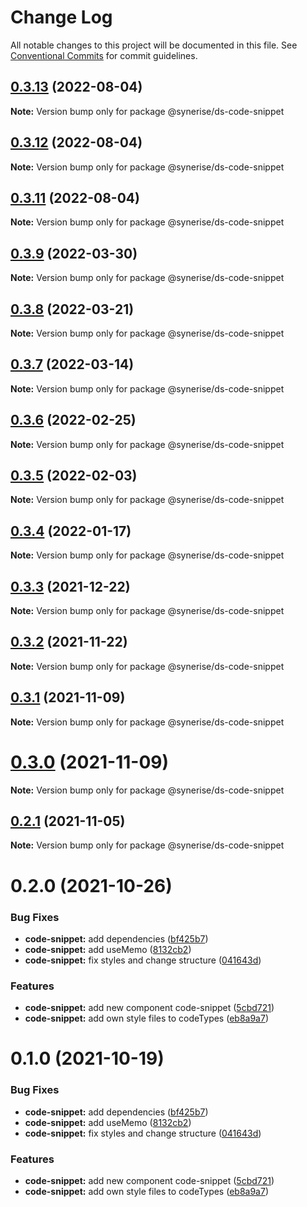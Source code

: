 # Change Log

All notable changes to this project will be documented in this file.
See [Conventional Commits](https://conventionalcommits.org) for commit guidelines.

## [0.3.13](https://github.com/Synerise/synerise-design/compare/@synerise/ds-code-snippet@0.3.12...@synerise/ds-code-snippet@0.3.13) (2022-08-04)

**Note:** Version bump only for package @synerise/ds-code-snippet





## [0.3.12](https://github.com/Synerise/synerise-design/compare/@synerise/ds-code-snippet@0.3.9...@synerise/ds-code-snippet@0.3.12) (2022-08-04)

**Note:** Version bump only for package @synerise/ds-code-snippet





## [0.3.11](https://github.com/Synerise/synerise-design/compare/@synerise/ds-code-snippet@0.3.9...@synerise/ds-code-snippet@0.3.11) (2022-08-04)

**Note:** Version bump only for package @synerise/ds-code-snippet





## [0.3.9](https://github.com/Synerise/synerise-design/compare/@synerise/ds-code-snippet@0.3.8...@synerise/ds-code-snippet@0.3.9) (2022-03-30)

**Note:** Version bump only for package @synerise/ds-code-snippet





## [0.3.8](https://github.com/Synerise/synerise-design/compare/@synerise/ds-code-snippet@0.3.7...@synerise/ds-code-snippet@0.3.8) (2022-03-21)

**Note:** Version bump only for package @synerise/ds-code-snippet





## [0.3.7](https://github.com/Synerise/synerise-design/compare/@synerise/ds-code-snippet@0.3.6...@synerise/ds-code-snippet@0.3.7) (2022-03-14)

**Note:** Version bump only for package @synerise/ds-code-snippet





## [0.3.6](https://github.com/Synerise/synerise-design/compare/@synerise/ds-code-snippet@0.3.5...@synerise/ds-code-snippet@0.3.6) (2022-02-25)

**Note:** Version bump only for package @synerise/ds-code-snippet





## [0.3.5](https://github.com/Synerise/synerise-design/compare/@synerise/ds-code-snippet@0.3.4...@synerise/ds-code-snippet@0.3.5) (2022-02-03)

**Note:** Version bump only for package @synerise/ds-code-snippet





## [0.3.4](https://github.com/Synerise/synerise-design/compare/@synerise/ds-code-snippet@0.3.3...@synerise/ds-code-snippet@0.3.4) (2022-01-17)

**Note:** Version bump only for package @synerise/ds-code-snippet





## [0.3.3](https://github.com/Synerise/synerise-design/compare/@synerise/ds-code-snippet@0.3.2...@synerise/ds-code-snippet@0.3.3) (2021-12-22)

**Note:** Version bump only for package @synerise/ds-code-snippet





## [0.3.2](https://github.com/Synerise/synerise-design/compare/@synerise/ds-code-snippet@0.3.1...@synerise/ds-code-snippet@0.3.2) (2021-11-22)

**Note:** Version bump only for package @synerise/ds-code-snippet





## [0.3.1](https://github.com/Synerise/synerise-design/compare/@synerise/ds-code-snippet@0.2.1...@synerise/ds-code-snippet@0.3.1) (2021-11-09)

**Note:** Version bump only for package @synerise/ds-code-snippet





# [0.3.0](https://github.com/Synerise/synerise-design/compare/@synerise/ds-code-snippet@0.2.1...@synerise/ds-code-snippet@0.3.0) (2021-11-09)

**Note:** Version bump only for package @synerise/ds-code-snippet





## [0.2.1](https://github.com/Synerise/synerise-design/compare/@synerise/ds-code-snippet@0.2.0...@synerise/ds-code-snippet@0.2.1) (2021-11-05)

**Note:** Version bump only for package @synerise/ds-code-snippet





# 0.2.0 (2021-10-26)


### Bug Fixes

* **code-snippet:** add dependencies ([bf425b7](https://github.com/Synerise/synerise-design/commit/bf425b7aa2481d74322390d11f5df40d10b6c791))
* **code-snippet:** add useMemo ([8132cb2](https://github.com/Synerise/synerise-design/commit/8132cb2bb69377975026e7f8e8c8032f136fae35))
* **code-snippet:** fix styles and change structure ([041643d](https://github.com/Synerise/synerise-design/commit/041643d6643ac901fa6a499756b91bf02c8c4116))


### Features

* **code-snippet:** add new component code-snippet ([5cbd721](https://github.com/Synerise/synerise-design/commit/5cbd721e67a30136cd8d4e26fb97c66a498ae511))
* **code-snippet:** add own style files to codeTypes ([eb8a9a7](https://github.com/Synerise/synerise-design/commit/eb8a9a70f92ba504e5559a67ac87720f9c1f3de3))





# 0.1.0 (2021-10-19)


### Bug Fixes

* **code-snippet:** add dependencies ([bf425b7](https://github.com/Synerise/synerise-design/commit/bf425b7aa2481d74322390d11f5df40d10b6c791))
* **code-snippet:** add useMemo ([8132cb2](https://github.com/Synerise/synerise-design/commit/8132cb2bb69377975026e7f8e8c8032f136fae35))
* **code-snippet:** fix styles and change structure ([041643d](https://github.com/Synerise/synerise-design/commit/041643d6643ac901fa6a499756b91bf02c8c4116))


### Features

* **code-snippet:** add new component code-snippet ([5cbd721](https://github.com/Synerise/synerise-design/commit/5cbd721e67a30136cd8d4e26fb97c66a498ae511))
* **code-snippet:** add own style files to codeTypes ([eb8a9a7](https://github.com/Synerise/synerise-design/commit/eb8a9a70f92ba504e5559a67ac87720f9c1f3de3))
